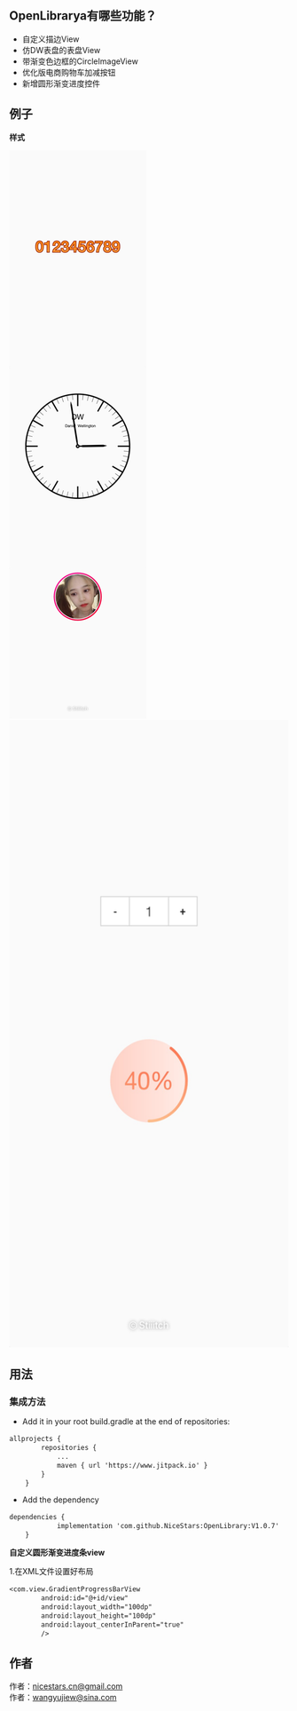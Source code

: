## OpenLibrarya有哪些功能？ ##

* 自定义描边View
* 仿DW表盘的表盘View
* 带渐变色边框的CircleImageView
* 优化版电商购物车加减按钮
* 新增圆形渐变进度控件

## 例子 ##

**样式**


<img src="https://github.com/NiceStars/OpenLibrary/blob/master/image/WechatIMG7.jpeg"/>
<img width="540" height="1130" src="https://github.com/NiceStars/OpenLibrary/blob/master/image/WechatIMG6.jpeg"/>


## 用法 ##
### 集成方法 ###
* Add it in your root build.gradle at the end of repositories:
```
allprojects {
		repositories {
			...
			maven { url 'https://www.jitpack.io' }
		}
	}
```
* Add the dependency
```
dependencies {
	        implementation 'com.github.NiceStars:OpenLibrary:V1.0.7'
	}
```

**自定义圆形渐变进度条view**

1.在XML文件设置好布局

```
<com.view.GradientProgressBarView
        android:id="@+id/view"
        android:layout_width="100dp"
        android:layout_height="100dp"
        android:layout_centerInParent="true"
        />
```


## 作者 ##
作者：nicestars.cn@gmail.com</br>作者：wangyujiew@sina.com
